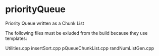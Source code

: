 # priorityQueue
Priority Queue written as a Chunk List


The following files must be exluded from the build because they use templates:

Utilities.cpp
insertSort.cpp
pQueueChunkList.cpp
randNumListGen.cpp
